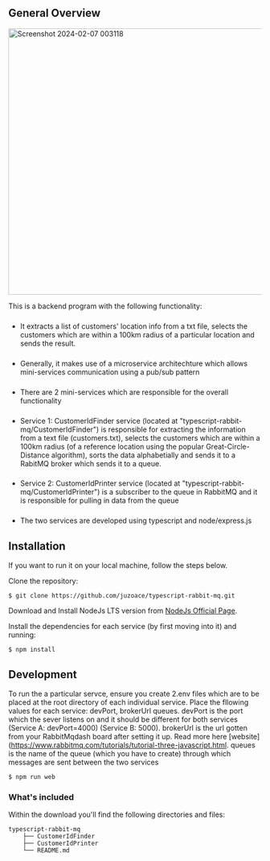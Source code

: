 ## General Overview
 
<img width="529" alt="Screenshot 2024-02-07 003118" src="https://github.com/juzoace/typescript-rabbit-mq/assets/48396169/18fd5eac-6d96-4ce1-93df-2769d8671929">

This is a backend program with the following functionality:
### 
* It extracts a list of customers' location info from a txt file, selects the customers which are within a 100km radius of a particular location  and sends the result.
### 
* Generally, it makes use of a microservice architechture which allows mini-services communication using a pub/sub pattern
### 
* There are 2 mini-services which are responsible for the overall functionality
### 
* Service 1: CustomerIdFinder service (located at "typescript-rabbit-mq/CustomerIdFinder") is responsible for extracting the information from a text file (customers.txt), selects the customers which are within a 100km radius (of a reference location using the popular Great-Circle-Distance algorithm), sorts the data alphabetially and sends it to a RabitMQ broker which sends it to a queue.
### 
* Service 2: CustomerIdPrinter service (located at "typescript-rabbit-mq/CustomerIdPrinter") is a subscriber to the queue in RabbitMQ and it is responsible for pulling in data from the queue 
### 
* The two services are developed using typescript and node/express.js

## Installation

If you want to run it on your local machine, follow the steps below.

Clone the repository: 
```
$ git clone https://github.com/juzoace/typescript-rabbit-mq.git
```
Download and Install NodeJs LTS version from [NodeJs Official Page](https://nodejs.org/en/download/).

Install the dependencies for each service (by first moving into it) and running:
```
$ npm install
```

## Development
To run the a particular servce, ensure you create 2.env files which are to be placed at the root directory of each individual service. Place the fllowing values for each service: devPort, brokerUrl 
queues. devPort is the port which the sever listens on and it should be different for both services (Service A: devPort=4000) (Service B: 5000). brokerUrl is the url gotten from your RabbitMqdash board after setting it up. Read more here [website](https://www.rabbitmq.com/tutorials/tutorial-three-javascript.html.
queues is the name of the queue (which you have to create) through which messages are sent between the two services

```
$ npm run web
```
### What's included

Within the download you'll find the following directories and files:

```
typescript-rabbit-mq
    ├── CustomerIdFinder 
    ├── CustomerIdPrinter
    └── README.md
```




